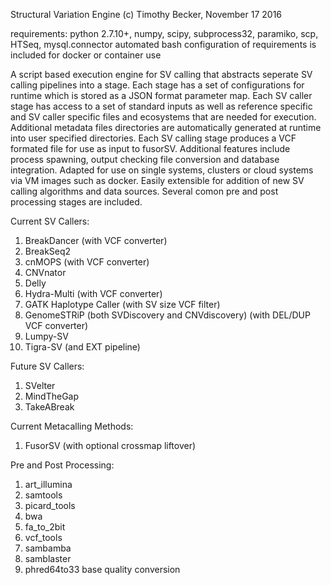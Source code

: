 
Structural Variation Engine
(c) Timothy Becker, November 17 2016

requirements: python 2.7.10+, numpy, scipy, subprocess32, paramiko, scp, HTSeq, mysql.connector
automated bash configuration of requirements is included for docker or container use

A script based execution engine for SV calling that abstracts seperate SV calling pipelines into a stage.
Each stage has a set of configurations for runtime which is stored as a JSON format parameter map.
Each SV caller stage has access to a set of standard inputs as well as reference specific and SV caller
specific files and ecosystems that are needed for execution.  Additional metadata files directories are
automatically generated at runtime into user specified directories. Each SV calling stage produces
a VCF formated file for use as input to fusorSV. Additional features include process spawning, output checking
file conversion and database integration.  Adapted for use on single systems, clusters or
cloud systems via VM images such as docker.  Easily extensible for addition of new SV calling algorithms
and data sources.  Several comon pre and post processing stages are included.

Current SV Callers:
1.  BreakDancer (with VCF converter)
2.  BreakSeq2
3.  cnMOPS (with VCF converter)
4.  CNVnator
5.  Delly
6.  Hydra-Multi (with VCF converter)
7.  GATK Haplotype Caller (with SV size VCF filter)
8.  GenomeSTRiP (both SVDiscovery and CNVdiscovery) (with DEL/DUP VCF converter)
9.  Lumpy-SV
10. Tigra-SV (and EXT pipeline)

Future SV Callers:
1. SVelter
2. MindTheGap
3. TakeABreak

Current Metacalling Methods:
1.  FusorSV (with optional crossmap liftover)

Pre and Post Processing:
1.  art_illumina
2.  samtools
3.  picard_tools
4.  bwa
5.  fa_to_2bit
6.  vcf_tools
7.  sambamba
8.  samblaster
9.  phred64to33 base quality conversion

